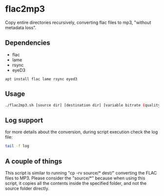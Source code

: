# flac2mp3
Copy entire directories recursively, converting flac files to mp3, "without metadata loss".


## Dependencies
- flac
- lame
- rsync
- eyeD3
```
apt install flac lame rsync eyed3
```

## Usage
```bash
./flac2mp3.sh [source dir] [destination dir] [variable bitrate (quality)]
```

## Log support
for more details about the conversion, during script execution check the log file:
```bash
tail -f log
```

## A couple of things
This script is similar to running "cp -rv source/* dest/" converting the FLAC files to MP3.
Please consider the "source/*" because when using this script, it copies all the contents inside the specified folder, and not the source folder directly.



